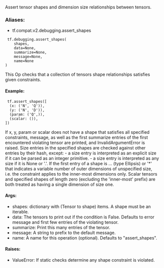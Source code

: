 Assert tensor shapes and dimension size relationships between tensors.
### Aliases:
- tf.compat.v2.debugging.assert_shapes

```
 tf.debugging.assert_shapes(
    shapes,
    data=None,
    summarize=None,
    message=None,
    name=None
)
```
This Op checks that a collection of tensors shape relationships satisfies given constraints.
#### Example:

```
 tf.assert_shapes([
  (x: ('N', 'Q')),
  (y: ('N', 'D')),
  (param: ('Q',)),
  (scalar: ()),
])
```
If x, y, param or scalar does not have a shape that satisfies all specified constraints, message, as well as the first summarize entries of the first encountered violating tensor are printed, and InvalidArgumentError is raised.
Size entries in the specified shapes are checked against other entries by their hash, except: - a size entry is interpreted as an explicit size if it can be parsed as an integer primitive. - a size entry is interpreted as any size if it is None or '.'.
If the first entry of a shape is ... (type Ellipsis) or '*' that indicates a variable number of outer dimensions of unspecified size, i.e. the constraint applies to the inner-most dimensions only.
Scalar tensors and specified shapes of length zero (excluding the 'inner-most' prefix) are both treated as having a single dimension of size one.
#### Args:
- shapes: dictionary with (Tensor to shape) items. A shape must be an iterable.
- data: The tensors to print out if the condition is False. Defaults to error message and first few entries of the violating tensor.
- summarize: Print this many entries of the tensor.
- message: A string to prefix to the default message.
- name: A name for this operation (optional). Defaults to "assert_shapes".
#### Raises:
- ValueError: If static checks determine any shape constraint is violated.
